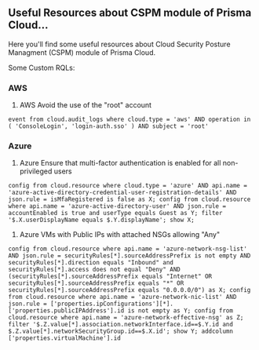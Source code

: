 <H2> Useful Resources about CSPM module of Prisma Cloud...</H2>

Here you'll find some useful resources about Cloud Security Posture Managment (CSPM) module of Prisma Cloud.

Some Custom RQLs:

### AWS

1. AWS Avoid the use of the "root" account

`event from cloud.audit_logs where cloud.type = 'aws' AND operation in ( 'ConsoleLogin', 'login-auth.sso' ) AND subject = 'root'`

### Azure

1. Azure Ensure that multi-factor authentication is enabled for all non-privileged users

`config from cloud.resource where cloud.type = 'azure' AND api.name = 'azure-active-directory-credential-user-registration-details' AND json.rule = isMfaRegistered is false as X; config from cloud.resource where api.name = 'azure-active-directory-user' AND json.rule = accountEnabled is true and userType equals Guest as Y; filter '$.X.userDisplayName equals $.Y.displayName'; show X;`


1. Azure VMs with Public IPs with attached NSGs allowing "Any"

`config from cloud.resource where api.name = 'azure-network-nsg-list' AND json.rule = securityRules[*].sourceAddressPrefix is not empty AND securityRules[*].direction equals "Inbound" and securityRules[*].access does not equal "Deny" AND (securityRules[*].sourceAddressPrefix equals "Internet" OR securityRules[*].sourceAddressPrefix equals "*" OR securityRules[*].sourceAddressPrefix equals "0.0.0.0/0") as X; config from cloud.resource where api.name = 'azure-network-nic-list' AND json.rule = ['properties.ipConfigurations'][*].['properties.publicIPAddress'].id is not empty as Y; config from cloud.resource where api.name = 'azure-network-effective-nsg' as Z; filter '$.Z.value[*].association.networkInterface.id==$.Y.id and $.Z.value[*].networkSecurityGroup.id==$.X.id'; show Y; addcolumn ['properties.virtualMachine'].id`